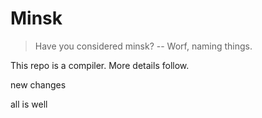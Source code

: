 # Minsk

> Have you considered minsk? -- Worf, naming things. 

This repo is a compiler. More details follow.

new changes

all is well
